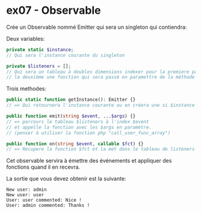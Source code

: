 # ex07 - Observable

Crée un Observable nommé Emitter qui sera un singleton qui contiendra:

Deux variables:

```php
private static $instance;
// Qui sera l'instance courante du singleton

private $listeners = [];
// Qui sera un tableau à doubles dimensions indexer pour la premiere par l'événement,
// la deuxième une fonction qui sera passé en paramettre de la méthode `on`
```

Trois methodes:

```php
public static function getInstance(): Emitter {}
// => Qui retournera l'instance courante ou en créera une si $instance est vide.

public function emit(string $event, ...$args) {}
// => parcours le tableau $listeners à l'index $event
// et appelle la fonction avec les $args en paramètre.
// (penser à utiliser la fonction php "call_user_func_array")

public function on(string $event, callable $fct) {}
// => Recupere la fonction $fct et la met dans le tableau de listeners à l'index $event.
```

Cet observable servira à émettre des événements et appliquer des fonctions quand il en recevra.

La sortie que vous devez obtenir est la suivante: 

```
New user: admin
New user: user
User: user commented: Nice !
User: admin commented: Thanks !
```
